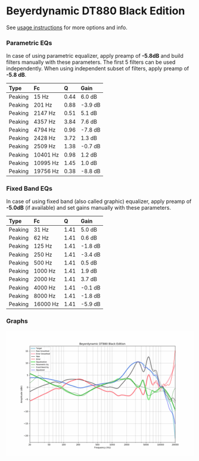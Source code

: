# Beyerdynamic DT880 Black Edition
See [usage instructions](https://github.com/jaakkopasanen/AutoEq#usage) for more options and info.

### Parametric EQs
In case of using parametric equalizer, apply preamp of **-5.8dB** and build filters manually
with these parameters. The first 5 filters can be used independently.
When using independent subset of filters, apply preamp of **-5.8 dB**.

| Type    | Fc       |    Q | Gain    |
|:--------|:---------|:-----|:--------|
| Peaking | 15 Hz    | 0.44 | 6.0 dB  |
| Peaking | 201 Hz   | 0.88 | -3.9 dB |
| Peaking | 2147 Hz  | 0.51 | 5.1 dB  |
| Peaking | 4357 Hz  | 3.84 | 7.6 dB  |
| Peaking | 4794 Hz  | 0.96 | -7.8 dB |
| Peaking | 2428 Hz  | 3.72 | 1.3 dB  |
| Peaking | 2509 Hz  | 1.38 | -0.7 dB |
| Peaking | 10401 Hz | 0.98 | 1.2 dB  |
| Peaking | 10995 Hz | 1.45 | 1.0 dB  |
| Peaking | 19756 Hz | 0.38 | -8.8 dB |

### Fixed Band EQs
In case of using fixed band (also called graphic) equalizer, apply preamp of **-5.0dB**
(if available) and set gains manually with these parameters.

| Type    | Fc       |    Q | Gain    |
|:--------|:---------|:-----|:--------|
| Peaking | 31 Hz    | 1.41 | 5.0 dB  |
| Peaking | 62 Hz    | 1.41 | 0.6 dB  |
| Peaking | 125 Hz   | 1.41 | -1.8 dB |
| Peaking | 250 Hz   | 1.41 | -3.4 dB |
| Peaking | 500 Hz   | 1.41 | 0.5 dB  |
| Peaking | 1000 Hz  | 1.41 | 1.9 dB  |
| Peaking | 2000 Hz  | 1.41 | 3.7 dB  |
| Peaking | 4000 Hz  | 1.41 | -0.1 dB |
| Peaking | 8000 Hz  | 1.41 | -1.8 dB |
| Peaking | 16000 Hz | 1.41 | -5.9 dB |

### Graphs
![](./Beyerdynamic%20DT880%20Black%20Edition.png)
